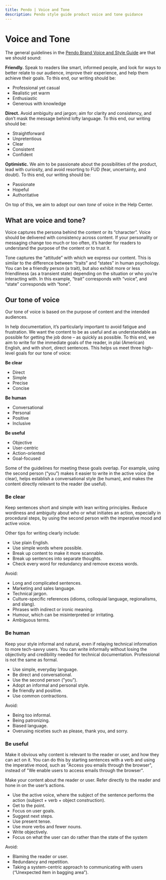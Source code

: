 ```yaml
---
title: Pendo | Voice and Tone
description: Pendo style guide product voice and tone guidance
---
```


# Voice and Tone

The general guidelines in the [Pendo Brand Voice and Style Guide](https://docs.google.com/presentation/d/1NA5n3Ac5lWPzANcUE7vVbaYnEcP1fDpkNK6RB7fpFlQ/edit#slide=id.g10f0d2d600c_0_1) are that we should sound:

**Friendly.** Speak to readers like smart, informed people, and look for ways to better relate to our audience, improve their experience, and help them achieve their goals. To this end, our writing should be:

*  Professional yet casual
*  Realistic yet warm
*  Enthusiastic
*    Generous with knowledge

**Direct.** Avoid ambiguity and jargon; aim for clarity and consistency, and don’t mask the message behind lofty language. To this end, our writing should be:

*  Straightforward
*  Unpretentious
*  Clear
*  Consistent
*  Confident

**Optimistic.** We aim to be passionate about the possibilities of the product, lead with curiosity, and avoid resorting to FUD (fear, uncertainty, and doubt). To this end, our writing should be:

*  Passionate
*  Hopeful
*  Authoritative

On top of this, we aim to adopt our own *tone* of voice in the Help Center.

## What are voice and tone?

Voice captures the persona behind the content or its “character”. Voice should be delivered with consistency across content. If your personality or messaging change too much or too often, it’s harder for readers to understand the purpose of the content or to trust it.

Tone captures the “attitude” with which we express our content. This is similar to the difference between “traits” and “states” in human psychology. You can be a friendly person (a trait), but also exhibit more or less friendliness (as a transient state) depending on the situation or who you’re interacting with. In this example, “trait” corresponds with “voice”, and “state” corresponds with “tone”.

## Our tone of voice

Our tone of voice is based on the purpose of content and the intended audiences.

In help documentation, it’s particularly important to avoid fatigue and frustration. We want the content to be as useful and as understandable as possible for getting the job done – as quickly as possible. To this end, we aim to write for the immediate goals of the reader, in plai (American) English, and with short, direct sentences. This helps us meet three high-level goals for our tone of voice:

**Be clear**

* Direct
* Simple
* Precise
* Concise

**Be human**
* Conversational
* Personal
* Positive
* Inclusive

**Be useful**

* Objective
* User-centric
* Action-oriented
* Goal-focused

Some of the guidelines for meeting these goals overlap. For example, using the second person (“you”) makes it easier to write in the active voice (be clear), helps establish a conversational style (be human), and makes the content directly relevant to the reader (be useful).

### Be clear

Keep sentences short and simple with lean writing principles. Reduce wordiness and ambiguity about who or what initiates an action, especially in procedural steps, by using the second person with the imperative mood and active voice.

Other tips for writing clearly include:

*  Use plain English.
*  Use simple words where possible.
*  Break up content to make it more scannable.
*  Break up sentences into separate thoughts.
*  Check every word for redundancy and remove excess words.

Avoid:

*  Long and complicated sentences.
*  Marketing and sales language.
*  Technical jargon.
*  Culture-specific references (idioms, colloquial language, regionalisms, and slang).
*  Phrases with indirect or ironic meaning.
*  Humour, which can be misinterpreted or irritating.
* Ambiguous terms.

### Be human

Keep your style informal and natural, even if relaying technical information to more tech-savvy users. You can write informally without losing the objectivity and credibility needed for technical documentation. Professional is not the same as formal.

*  Use simple, everyday language.
*  Be direct and conversational.
*  Use the second person ("you").
*  Adopt an informal and personal style.
*  Be friendly and positive.
*  Use common contractions.

Avoid:

* Being too informal.
* Being patronizing.
* Biased language.
* Overusing niceties such as please, thank you, and sorry.

### Be useful

Make it obvious why content is relevant to the reader or user, and how they can act on it. You can do this by starting sentences with a verb and using the imperative mood, such as "Access you emails through the browser", instead of "We enable users to access emails through the browser".

Make your content about the reader or user. Refer directly to the reader and hone in on the user’s actions.

* Use the active voice, where the subject of the sentence performs the action (subject + verb + object construction).
* Get to the point.
* Focus on user goals.
* Suggest next steps.
* Use present tense.
* Use more verbs and fewer nouns.
* Write objectively.
* Focus on what the user can do rather than the state of the system

Avoid:

* Blaming the reader or user.
* Redundancy and repetition.
* Taking a system-centric approach to communicating with users (“Unexpected item in bagging area”).
